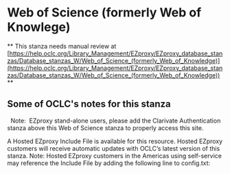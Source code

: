 # Web of Science (formerly Web of Knowlege)
** This stanza needs manual review at [https://help.oclc.org/Library_Management/EZproxy/EZproxy_database_stanzas/Database_stanzas_W/Web_of_Science_(formerly_Web_of_Knowledge)](https://help.oclc.org/Library_Management/EZproxy/EZproxy_database_stanzas/Database_stanzas_W/Web_of_Science_(formerly_Web_of_Knowledge)) **

## Some of OCLC's notes for this stanza

&nbsp; Note:&nbsp; EZproxy stand-alone users, please add the Clarivate Authentication stanza above this Web of Science stanza to properly access this site.

A Hosted EZproxy Include File is available for this resource. Hosted EZproxy customers will receive automatic updates with OCLC&rsquo;s latest version of this stanza. Note: Hosted EZproxy customers in the Americas using self-service may reference the Include File by adding the following line to config.txt:

&nbsp;
